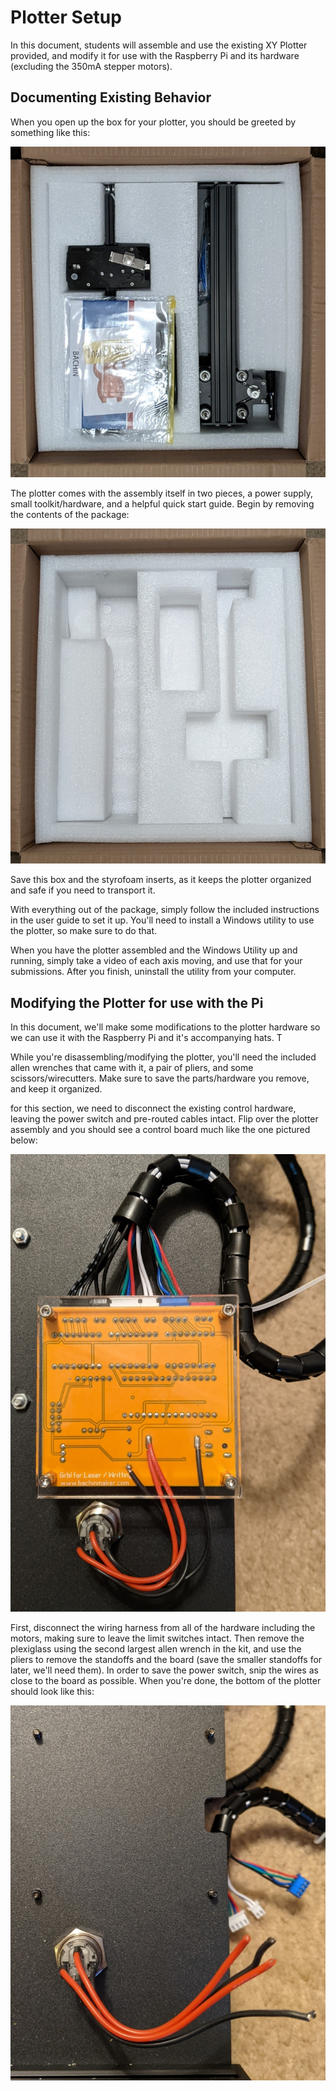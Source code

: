 # Plotter Setup

In this document, students will assemble and use the existing XY Plotter provided, and modify it for use with the Raspberry Pi and its hardware (excluding the 350mA stepper motors).

## Documenting Existing Behavior

When you open up the box for your plotter, you should be greeted by something like this:

![Plotter 1](./resources/plotter1.jpg)

The plotter comes with the assembly itself in two pieces, a power supply, small toolkit/hardware, and a helpful quick start guide. Begin by removing the contents of the package:

![Plotter 2](./resources/plotter2.jpg)

Save this box and the styrofoam inserts, as it keeps the plotter organized and safe if you need to transport it.

With everything out of the package, simply follow the included instructions in the user guide to set it up. You'll need to install a Windows utility to use the plotter, so make sure to do that.

When you have the plotter assembled and the Windows Utility up and running, simply take a video of each axis moving, and use that for your submissions. After you finish, uninstall the utility from your computer.

## Modifying the Plotter for use with the Pi

In this document, we'll make some modifications to the plotter hardware so we can use it with the Raspberry Pi and it's accompanying hats. T

While you're disassembling/modifying the plotter, you'll need the included allen wrenches that came with it, a pair of pliers, and some scissors/wirecutters. Make sure to save the parts/hardware you remove, and keep it organized.

for this section, we need to disconnect the existing control hardware, leaving the power switch and pre-routed cables intact. Flip over the plotter assembly and you should see a control board much like the one pictured below:

![Plotter 3](./resources/plotter3.jpg)

First, disconnect the wiring harness from all of the hardware including the motors, making sure to leave the limit switches intact. Then remove the plexiglass using the second largest allen wrench in the kit, and use the pliers to remove the standoffs and the board (save the smaller standoffs for later, we'll need them). In order to save the power switch, snip the wires as close to the board as possible. When you're done, the bottom of the plotter should look like this:

![Plotter 4](./resources/plotter4.jpg)